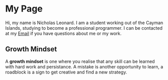 # My Page

Hi, my name is Nicholas Leonard. I am a student working out of the Cayman Islands, studying to become a professional programmer.
I can be contacted at my [Email](nicholas_leonard@live.com) if you have questions about me or my work.

## Growth Mindset

A **growth mindset** is one where you realise that any skill can be learned with hard work and persistance. A mistake is another opportunity to learn, a roadblock is a sign to get creative and find a new strategy.

